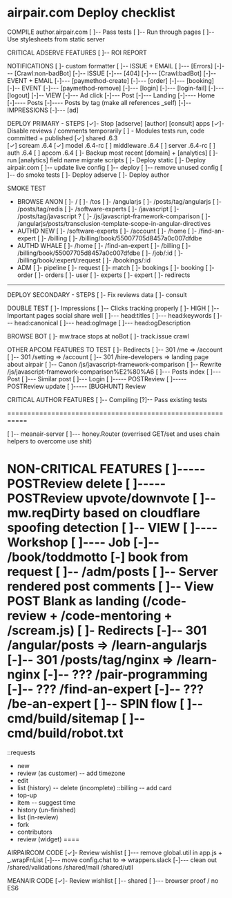 airpair.com Deploy checklist
===========


COMPILE author.airpair.com
[ ]-- Pass tests
[ ]-- Run through pages
[ ]-- Use stylesheets from static server


CRITICAL ADSERVE FEATURES
[ ]-- ROI REPORT


NOTIFICATIONS 
[ ]- custom formatter 
[ ]-- ISSUE + EMAIL
[ ]--- [Errors]
[-]--- [Crawl:non-badBot]
[-]-- ISSUE
[-]--- [404]
[-]--- [Crawl:badBot]
[-]-- EVENT + EMAIL
[-]--- [paymethod-create]
[-]--- [order]
[-]--- [booking]
[-]-- EVENT 
[-]--- [paymethod-remove]
[-]--- [login]
[-]--- [login-fail]
[-]--- [logout]
[-]-- VIEW
[-]--- Ad click
[-]--- Post
[-]--- Landing
[-]---- Home
[-]---- Posts
[-]---- Posts by tag (make all references _self)
[-]-- IMPRESSIONS
[-]--- [ad]



DEPLOY PRIMARY - STEPS
[✓]- Stop [adserve] [author] [consult] apps
[✓]- Disable reviews / comments temporarily
[ ] - Modules tests run, code committed + published
[✓]   shared       .6.3   
[✓]   scream       .6.4
[✓]   model        .6.4-rc
[ ]   middleware   .6.4
[ ]   server       .6.4-rc
[ ]   auth         .6.4
[ ]   apcom        .6.4
[ ]- Backup most recent [domain] + [analytics]
[ ]- run [analytics] field name migrate scripts
[ ]- Deploy static
[ ]- Deploy airpair.com
[ ]-- update live config
[ ]-- deploy
[ ]-- remove unused config
[ ]-- do smoke tests
[ ]- Deploy adserve
[ ]- Deploy author


SMOKE TEST
- BROWSE ANON
[ ]- /
[ ]- /tos
[ ]- /angularjs
[ ]- /posts/tag/angularjs 
[ ]- /posts/tag/redis
[ ]- /software-experts
[ ]- /javascript
[ ]- /posts/tag/javascript ?
[ ]- /js/javascript-framework-comparison
[ ]- /angularjs/posts/transclusion-template-scope-in-angular-directives
- AUTHD NEW
[ ]- /software-experts 
[ ]- /account
[ ]- /home
[ ]- /find-an-expert
[ ]- /billing
[ ]- /billing/book/55007705d8457a0c007dfdbe
- AUTHD WHALE
[ ]- /home
[ ]- /find-an-expert
[ ]- /billing
[ ]- /billing/book/55007705d8457a0c007dfdbe
[ ]- /job/:id
[ ]- /billing/book/:expert/:request
[ ]- /bookings/:id
- ADM
[ ]- pipeline
[ ]- request
[ ]- match
[ ]- bookings
[ ]- booking
[ ]- order
[ ]- orders
[ ]- user
[ ]- experts
[ ]- expert
[ ]- redirects

- - - - - - - - - - - -

DEPLOY SECONDARY - STEPS
[ ]- Fix reviews data
[ ]- consult



DOUBLE TEST
[ ]- Impressions
[ ]-- Clicks tracking properly
[ ]- HIGH
[ ]-- Important pages social share well
[ ]--- head:titles
[ ]--- head:keywords
[ ]--- head:canonical
[ ]--- head:ogImage
[ ]--- head:ogDescription


BROWSE BOT
[ ]- mw.trace stops at noBot
[ ]- track.issue crawl


OTHER APCOM FEATURES TO TEST
[ ]- Redirects
[ ]-- 301           /me => /account
[ ]-- 301           /setting => /account
[ ]-- 301           /hire-developers => landing page about airpair
[ ]-- Canon         /js/javascript-framework-comparison
[ ]-- Rewrite       /js/javascript-framework-comparison%E2%80%A6
[ ]--- Posts index
[ ]--- Post
[ ]--- Similar post
[ ]--- Login
[ ]----- POSTReview
[ ]----- POSTReview update
[ ]----- [BUGHUNT] Review




CRITICAL AUTHOR FEATURES
[ ]-- Compiling
[?]-- Pass existing tests



===========================================================


[ ]-- meanair-server 
[ ]--- honey.Router (overrised GET/set and uses chain helpers to overcome use shit)


NON-CRITICAL FEATURES
[ ]----- POSTReview delete
[ ]----- POSTReview upvote/downvote
[ ]-- mw.reqDirty based on cloudflare spoofing detection
[ ]-- VIEW
[ ]---- Workshop
[ ]---- Job
[-]-- /book/toddmotto
[-] book from request
[ ]-- /adm/posts
[ ]-- Server rendered post comments
[ ]-- View POST Blank as landing (/code-review + /code-mentoring + /scream.js)
[ ]- Redirects
[-]-- 301           /angular/posts => /learn-angularjs
[-]-- 301           /posts/tag/nginx => /learn-nginx
[-]-- ???           /pair-programming
[-]-- ???           /find-an-expert
[-]-- ???           /be-an-expert
[ ]-- SPIN flow
[ ]-- cmd/build/sitemap
[ ]-- cmd/build/robot.txt
===
::requests
- new 
- review (as customer)
-- add timezone
- edit
- list (history)
-- delete (incomplete)
::billing
-- add card
- top-up
- item
-- suggest time
- history (un-finished)
- list (in-review)
- fork
- contributors
- review (widget)
====


AIRPAIRCOM CODE
[✓]- Review wishlist
[ ]--- remove global.util in app.js + _.wrapFnList
[-]--- move config.chat to => wrappers.slack
[-]--- clean out /shared/validations /shared/mail /shared/util

MEANAIR CODE
[✓]- Review wishlist
[ ]-- shared
[ ]--- browser proof / no ES6
